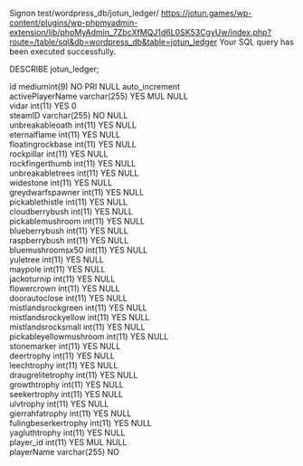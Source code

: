 Signon test/wordpress_db/jotun_ledger/		https://jotun.games/wp-content/plugins/wp-phpmyadmin-extension/lib/phpMyAdmin_7ZbcXfMQJ1d6L0SK53CgyUw/index.php?route=/table/sql&db=wordpress_db&table=jotun_ledger
Your SQL query has been executed successfully.

DESCRIBE jotun_ledger;



id	mediumint(9)	NO	PRI	NULL	auto_increment	
activePlayerName	varchar(255)	YES	MUL	NULL		
vidar	int(11)	YES		0		
steamID	varchar(255)	NO		NULL		
unbreakableoath	int(11)	YES		NULL		
eternalflame	int(11)	YES		NULL		
floatingrockbase	int(11)	YES		NULL		
rockpillar	int(11)	YES		NULL		
rockfingerthumb	int(11)	YES		NULL		
unbreakabletrees	int(11)	YES		NULL		
widestone	int(11)	YES		NULL		
greydwarfspawner	int(11)	YES		NULL		
pickablethistle	int(11)	YES		NULL		
cloudberrybush	int(11)	YES		NULL		
pickablemushroom	int(11)	YES		NULL		
blueberrybush	int(11)	YES		NULL		
raspberrybush	int(11)	YES		NULL		
bluemushroomsx50	int(11)	YES		NULL		
yuletree	int(11)	YES		NULL		
maypole	int(11)	YES		NULL		
jackoturnip	int(11)	YES		NULL		
flowercrown	int(11)	YES		NULL		
doorautoclose	int(11)	YES		NULL		
mistlandsrockgreen	int(11)	YES		NULL		
mistlandsrockyellow	int(11)	YES		NULL		
mistlandsrocksmall	int(11)	YES		NULL		
pickableyellowmushroom	int(11)	YES		NULL		
stonemarker	int(11)	YES		NULL		
deertrophy	int(11)	YES		NULL		
leechtrophy	int(11)	YES		NULL		
draugrelitetrophy	int(11)	YES		NULL		
growthtrophy	int(11)	YES		NULL		
seekertrophy	int(11)	YES		NULL		
ulvtrophy	int(11)	YES		NULL		
gierrahfatrophy	int(11)	YES		NULL		
fulingbeserkertrophy	int(11)	YES		NULL		
yagluthtrophy	int(11)	YES		NULL		
player_id	int(11)	YES	MUL	NULL		
playerName	varchar(255)	NO				
